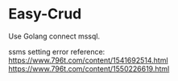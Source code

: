 # Easy-Crud

Use Golang connect mssql.

ssms setting error reference:
https://www.796t.com/content/1541692514.html
https://www.796t.com/content/1550226619.html
